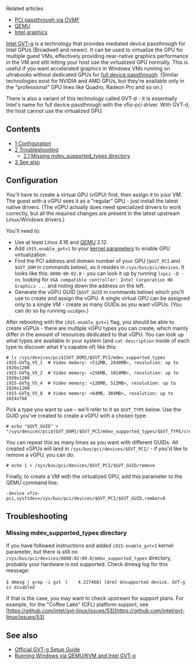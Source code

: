 Related articles

*   [PCI passthrough via OVMF](/index.php/PCI_passthrough_via_OVMF "PCI passthrough via OVMF")
*   [QEMU](/index.php/QEMU "QEMU")
*   [Intel graphics](/index.php/Intel_graphics "Intel graphics")

[Intel GVT-g](https://github.com/intel/gvt-linux/wiki/GVTg_Setup_Guide) is a technology that provides mediated device passthrough for Intel GPUs (Broadwell and newer). It can be used to virtualize the GPU for multiple guest VMs, effectively providing near-native graphics performance in the VM and still letting your host use the virtualized GPU normally. This is useful if you want accelerated graphics in Windows VMs running on ultrabooks without dedicated GPUs for [full device passthrough](/index.php/PCI_passthrough_via_OVMF "PCI passthrough via OVMF"). (Similar technologies exist for NVIDIA and AMD GPUs, but they're available only in the "professional" GPU lines like Quadro, Radeon Pro and so on.)

There is also a variant of this technology called GVT-d - it is essentially Intel's name for full device passthrough with the vfio-pci driver. With GVT-d, the host cannot use the virtualized GPU.

## Contents

*   [1 Configuration](#Configuration)
*   [2 Troubleshooting](#Troubleshooting)
    *   [2.1 Missing mdev_supported_types directory](#Missing_mdev_supported_types_directory)
*   [3 See also](#See_also)

## Configuration

You'll have to create a virtual GPU (vGPU) first, then assign it to your VM. The guest with a vGPU sees it as a "regular" GPU - just install the latest native drivers. (The vGPU actually does need specialized drivers to work correctly, but all the required changes are present in the latest upstream Linux/Windows drivers.)

You'll need to:

*   Use at least Linux 4.16 and [QEMU](/index.php/QEMU "QEMU") 2.12.
*   Add `i915.enable_gvt=1` to your [kernel parameters](/index.php/Kernel_parameters "Kernel parameters") to enable GPU virtualization.
*   Find the PCI address and domain number of your GPU (`$GVT_PCI` and `$GVT_DOM` in commands below), as it resides in `/sys/bus/pci/devices`. It looks like this: `0000:00:02.0` - you can look it up by running `lspci -D -nn`, looking for `VGA compatible controller: Intel Corporation HD Graphics ...` and noting down the address on the left.
*   Generate the vGPU GUID (`$GVT_GUID` in commands below) which you'll use to create and assign the vGPU. A single virtual GPU can be assigned only to a single VM - create as many GUIDs as you want vGPUs. (You can do so by running `uuidgen`.)

After rebooting with the `i915.enable_gvt=1` flag, you should be able to create vGPUs - there are multiple vGPU types you can create, which mainly differ in the amount of resources dedicated to that vGPU. You can look up what types are available in your system (and `cat description` inside of each type to discover what it's capable of) like this:

```
# ls /sys/devices/pci${GVT_DOM}/$GVT_PCI/mdev_supported_types
i915-GVTg_V5_1  # Video memory: <512MB, 2048MB>, resolution: up to 1920x1200
i915-GVTg_V5_2  # Video memory: <256MB, 1024MB>, resolution: up to 1920x1200
i915-GVTg_V5_4  # Video memory: <128MB, 512MB>, resolution: up to 1920x1200
i915-GVTg_V5_8  # Video memory: <64MB, 384MB>, resolution: up to 1024x768

```

Pick a type you want to use - we'll refer to it as `$GVT_TYPE` below. Use the GUID you've created to create a vGPU with a chosen type:

```
# echo "$GVT_GUID" > "/sys/devices/pci${GVT_DOM}/$GVT_PCI/mdev_supported_types/$GVT_TYPE/create"

```

You can repeat this as many times as you want with different GUIDs. All created vGPUs will land in `/sys/bus/pci/devices/$GVT_PCI/` - if you'd like to remove a vGPU, you can do:

```
# echo 1 > /sys/bus/pci/devices/$GVT_PCI/$GVT_GUID/remove

```

Finally, to create a VM with the virtualized GPU, add this parameter to the QEMU command line:

```
-device vfio-pci,sysfsdev=/sys/bus/pci/devices/$GVT_PCI/$GVT_GUID,rombar=0

```

## Troubleshooting

### Missing mdev_supported_types directory

If you have followed instructions and added `i915.enable_gvt=1` kernel parameter, but there is still no `/sys/bus/pci/devices/0000:02:00.0/mdev_supported_types` directory, probably your hardware is not supported. Check dmesg log for this message:

 `$ dmesg | grep -i gvt `  `[    4.227468] [drm] Unsupported device. GVT-g is disabled` 

If that is the case, you may want to check upstream for support plans. For example, for the "Coffee Lake" (CFL) platform support, see [https://github.com/intel/gvt-linux/issues/53](https://github.com/intel/gvt-linux/issues/53)

## See also

*   [Official GVT-g Setup Guide](https://github.com/intel/gvt-linux/wiki/GVTg_Setup_Guide)
*   [Running Windows via QEMU/KVM and Intel GVT-g](https://www.reddit.com/r/VFIO/comments/8h352p/guide_running_windows_via_qemukvm_and_intel_gvtg/)